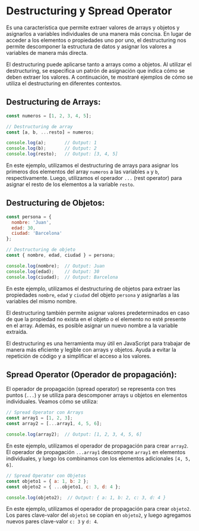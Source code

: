 # Destructuring y Spread Operator

Es una característica que permite extraer valores de arrays y objetos y asignarlos a variables individuales de una manera más concisa. En lugar de acceder a los elementos o propiedades uno por uno, el destructuring nos permite descomponer la estructura de datos y asignar los valores a variables de manera más directa.

El destructuring puede aplicarse tanto a arrays como a objetos. Al utilizar el destructuring, se especifica un patrón de asignación que indica cómo se deben extraer los valores. A continuación, te mostraré ejemplos de cómo se utiliza el destructuring en diferentes contextos.

## Destructuring de Arrays:
```javascript
const numeros = [1, 2, 3, 4, 5];

// Destructuring de array
const [a, b, ...resto] = numeros;

console.log(a);       // Output: 1
console.log(b);       // Output: 2
console.log(resto);   // Output: [3, 4, 5]
```

En este ejemplo, utilizamos el destructuring de arrays para asignar los primeros dos elementos del array `numeros` a las variables `a` y `b`, respectivamente. Luego, utilizamos el operador `...` (rest operator) para asignar el resto de los elementos a la variable `resto`.

## Destructuring de Objetos:
```javascript
const persona = {
  nombre: 'Juan',
  edad: 30,
  ciudad: 'Barcelona'
};

// Destructuring de objeto
const { nombre, edad, ciudad } = persona;

console.log(nombre);  // Output: Juan
console.log(edad);    // Output: 30
console.log(ciudad);  // Output: Barcelona
```

En este ejemplo, utilizamos el destructuring de objetos para extraer las propiedades `nombre`, `edad` y `ciudad` del objeto `persona` y asignarlas a las variables del mismo nombre.

El destructuring también permite asignar valores predeterminados en caso de que la propiedad no exista en el objeto o el elemento no esté presente en el array. Además, es posible asignar un nuevo nombre a la variable extraída.

El destructuring es una herramienta muy útil en JavaScript para trabajar de manera más eficiente y legible con arrays y objetos. Ayuda a evitar la repetición de código y a simplificar el acceso a los valores.

## Spread Operator (Operador de propagación):
El operador de propagación (spread operator) se representa con tres puntos (`...`) y se utiliza para descomponer arrays u objetos en elementos individuales. Veamos cómo se utiliza:

```javascript
// Spread Operator con Arrays
const array1 = [1, 2, 3];
const array2 = [...array1, 4, 5, 6];

console.log(array2);  // Output: [1, 2, 3, 4, 5, 6]
```

En este ejemplo, utilizamos el operador de propagación para crear `array2`. El operador de propagación `...array1` descompone `array1` en elementos individuales, y luego los combinamos con los elementos adicionales `[4, 5, 6]`.

```javascript
// Spread Operator con Objetos
const objeto1 = { a: 1, b: 2 };
const objeto2 = { ...objeto1, c: 3, d: 4 };

console.log(objeto2);  // Output: { a: 1, b: 2, c: 3, d: 4 }
```

En este ejemplo, utilizamos el operador de propagación para crear `objeto2`. Los pares clave-valor del `objeto1` se copian en `objeto2`, y luego agregamos nuevos pares clave-valor `c: 3` y `d: 4`.


